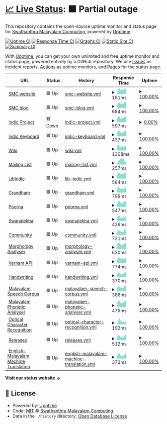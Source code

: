 # [📈 Live Status](https://smc.github.io/upt): <!--live status--> **🟧 Partial outage**

This repository contains the open-source uptime monitor and status page for [Swathanthra Malayalam Computing](http://smc.org.in), powered by [Upptime](https://github.com/upptime/upptime).

[![Uptime CI](https://github.com/smc/upt/workflows/Uptime%20CI/badge.svg)](https://github.com/smc/upt/actions?query=workflow%3A%22Uptime+CI%22)
[![Response Time CI](https://github.com/smc/upt/workflows/Response%20Time%20CI/badge.svg)](https://github.com/smc/upt/actions?query=workflow%3A%22Response+Time+CI%22)
[![Graphs CI](https://github.com/smc/upt/workflows/Graphs%20CI/badge.svg)](https://github.com/smc/upt/actions?query=workflow%3A%22Graphs+CI%22)
[![Static Site CI](https://github.com/smc/upt/workflows/Static%20Site%20CI/badge.svg)](https://github.com/smc/upt/actions?query=workflow%3A%22Static+Site+CI%22)
[![Summary CI](https://github.com/smc/upt/workflows/Summary%20CI/badge.svg)](https://github.com/smc/upt/actions?query=workflow%3A%22Summary+CI%22)

With [Upptime](https://upptime.js.org), you can get your own unlimited and free uptime monitor and status page, powered entirely by a GitHub repository. We use [Issues](https://github.com/smc/upt/issues) as incident reports, [Actions](https://github.com/smc/upt/actions) as uptime monitors, and [Pages](https://smc.github.io/upt) for the status page.

<!--start: status pages-->
<!-- This summary is generated by Upptime (https://github.com/upptime/upptime) -->
<!-- Do not edit this manually, your changes will be overwritten -->
<!-- prettier-ignore -->
| URL | Status | History | Response Time | Uptime |
| --- | ------ | ------- | ------------- | ------ |
| <img alt="" src="https://icons.duckduckgo.com/ip3/smc.org.in.ico" height="13"> [SMC website](https://smc.org.in) | 🟩 Up | [smc-website.yml](https://github.com/smc/upt/commits/HEAD/history/smc-website.yml) | <details><summary><img alt="Response time graph" src="./graphs/smc-website/response-time-week.png" height="20"> 181ms</summary><br><a href="https://up.smc.org.in/history/smc-website"><img alt="Response time 259" src="https://img.shields.io/endpoint?url=https%3A%2F%2Fraw.githubusercontent.com%2Fsmc%2Fupt%2FHEAD%2Fapi%2Fsmc-website%2Fresponse-time.json"></a><br><a href="https://up.smc.org.in/history/smc-website"><img alt="24-hour response time 135" src="https://img.shields.io/endpoint?url=https%3A%2F%2Fraw.githubusercontent.com%2Fsmc%2Fupt%2FHEAD%2Fapi%2Fsmc-website%2Fresponse-time-day.json"></a><br><a href="https://up.smc.org.in/history/smc-website"><img alt="7-day response time 181" src="https://img.shields.io/endpoint?url=https%3A%2F%2Fraw.githubusercontent.com%2Fsmc%2Fupt%2FHEAD%2Fapi%2Fsmc-website%2Fresponse-time-week.json"></a><br><a href="https://up.smc.org.in/history/smc-website"><img alt="30-day response time 183" src="https://img.shields.io/endpoint?url=https%3A%2F%2Fraw.githubusercontent.com%2Fsmc%2Fupt%2FHEAD%2Fapi%2Fsmc-website%2Fresponse-time-month.json"></a><br><a href="https://up.smc.org.in/history/smc-website"><img alt="1-year response time 220" src="https://img.shields.io/endpoint?url=https%3A%2F%2Fraw.githubusercontent.com%2Fsmc%2Fupt%2FHEAD%2Fapi%2Fsmc-website%2Fresponse-time-year.json"></a></details> | <details><summary><a href="https://up.smc.org.in/history/smc-website">100.00%</a></summary><a href="https://up.smc.org.in/history/smc-website"><img alt="All-time uptime 98.26%" src="https://img.shields.io/endpoint?url=https%3A%2F%2Fraw.githubusercontent.com%2Fsmc%2Fupt%2FHEAD%2Fapi%2Fsmc-website%2Fuptime.json"></a><br><a href="https://up.smc.org.in/history/smc-website"><img alt="24-hour uptime 100.00%" src="https://img.shields.io/endpoint?url=https%3A%2F%2Fraw.githubusercontent.com%2Fsmc%2Fupt%2FHEAD%2Fapi%2Fsmc-website%2Fuptime-day.json"></a><br><a href="https://up.smc.org.in/history/smc-website"><img alt="7-day uptime 100.00%" src="https://img.shields.io/endpoint?url=https%3A%2F%2Fraw.githubusercontent.com%2Fsmc%2Fupt%2FHEAD%2Fapi%2Fsmc-website%2Fuptime-week.json"></a><br><a href="https://up.smc.org.in/history/smc-website"><img alt="30-day uptime 100.00%" src="https://img.shields.io/endpoint?url=https%3A%2F%2Fraw.githubusercontent.com%2Fsmc%2Fupt%2FHEAD%2Fapi%2Fsmc-website%2Fuptime-month.json"></a><br><a href="https://up.smc.org.in/history/smc-website"><img alt="1-year uptime 97.63%" src="https://img.shields.io/endpoint?url=https%3A%2F%2Fraw.githubusercontent.com%2Fsmc%2Fupt%2FHEAD%2Fapi%2Fsmc-website%2Fuptime-year.json"></a></details>
| <img alt="" src="https://icons.duckduckgo.com/ip3/blog.smc.org.in.ico" height="13"> [SMC blog](https://blog.smc.org.in) | 🟩 Up | [smc-blog.yml](https://github.com/smc/upt/commits/HEAD/history/smc-blog.yml) | <details><summary><img alt="Response time graph" src="./graphs/smc-blog/response-time-week.png" height="20"> 684ms</summary><br><a href="https://up.smc.org.in/history/smc-blog"><img alt="Response time 679" src="https://img.shields.io/endpoint?url=https%3A%2F%2Fraw.githubusercontent.com%2Fsmc%2Fupt%2FHEAD%2Fapi%2Fsmc-blog%2Fresponse-time.json"></a><br><a href="https://up.smc.org.in/history/smc-blog"><img alt="24-hour response time 610" src="https://img.shields.io/endpoint?url=https%3A%2F%2Fraw.githubusercontent.com%2Fsmc%2Fupt%2FHEAD%2Fapi%2Fsmc-blog%2Fresponse-time-day.json"></a><br><a href="https://up.smc.org.in/history/smc-blog"><img alt="7-day response time 684" src="https://img.shields.io/endpoint?url=https%3A%2F%2Fraw.githubusercontent.com%2Fsmc%2Fupt%2FHEAD%2Fapi%2Fsmc-blog%2Fresponse-time-week.json"></a><br><a href="https://up.smc.org.in/history/smc-blog"><img alt="30-day response time 638" src="https://img.shields.io/endpoint?url=https%3A%2F%2Fraw.githubusercontent.com%2Fsmc%2Fupt%2FHEAD%2Fapi%2Fsmc-blog%2Fresponse-time-month.json"></a><br><a href="https://up.smc.org.in/history/smc-blog"><img alt="1-year response time 677" src="https://img.shields.io/endpoint?url=https%3A%2F%2Fraw.githubusercontent.com%2Fsmc%2Fupt%2FHEAD%2Fapi%2Fsmc-blog%2Fresponse-time-year.json"></a></details> | <details><summary><a href="https://up.smc.org.in/history/smc-blog">100.00%</a></summary><a href="https://up.smc.org.in/history/smc-blog"><img alt="All-time uptime 98.32%" src="https://img.shields.io/endpoint?url=https%3A%2F%2Fraw.githubusercontent.com%2Fsmc%2Fupt%2FHEAD%2Fapi%2Fsmc-blog%2Fuptime.json"></a><br><a href="https://up.smc.org.in/history/smc-blog"><img alt="24-hour uptime 100.00%" src="https://img.shields.io/endpoint?url=https%3A%2F%2Fraw.githubusercontent.com%2Fsmc%2Fupt%2FHEAD%2Fapi%2Fsmc-blog%2Fuptime-day.json"></a><br><a href="https://up.smc.org.in/history/smc-blog"><img alt="7-day uptime 100.00%" src="https://img.shields.io/endpoint?url=https%3A%2F%2Fraw.githubusercontent.com%2Fsmc%2Fupt%2FHEAD%2Fapi%2Fsmc-blog%2Fuptime-week.json"></a><br><a href="https://up.smc.org.in/history/smc-blog"><img alt="30-day uptime 100.00%" src="https://img.shields.io/endpoint?url=https%3A%2F%2Fraw.githubusercontent.com%2Fsmc%2Fupt%2FHEAD%2Fapi%2Fsmc-blog%2Fuptime-month.json"></a><br><a href="https://up.smc.org.in/history/smc-blog"><img alt="1-year uptime 97.72%" src="https://img.shields.io/endpoint?url=https%3A%2F%2Fraw.githubusercontent.com%2Fsmc%2Fupt%2FHEAD%2Fapi%2Fsmc-blog%2Fuptime-year.json"></a></details>
| <img alt="" src="https://icons.duckduckgo.com/ip3/indicproject.org.ico" height="13"> [Indic Project](https://indicproject.org) | 🟥 Down | [indic-project.yml](https://github.com/smc/upt/commits/HEAD/history/indic-project.yml) | <details><summary><img alt="Response time graph" src="./graphs/indic-project/response-time-week.png" height="20"> 597ms</summary><br><a href="https://up.smc.org.in/history/indic-project"><img alt="Response time 528" src="https://img.shields.io/endpoint?url=https%3A%2F%2Fraw.githubusercontent.com%2Fsmc%2Fupt%2FHEAD%2Fapi%2Findic-project%2Fresponse-time.json"></a><br><a href="https://up.smc.org.in/history/indic-project"><img alt="24-hour response time 523" src="https://img.shields.io/endpoint?url=https%3A%2F%2Fraw.githubusercontent.com%2Fsmc%2Fupt%2FHEAD%2Fapi%2Findic-project%2Fresponse-time-day.json"></a><br><a href="https://up.smc.org.in/history/indic-project"><img alt="7-day response time 597" src="https://img.shields.io/endpoint?url=https%3A%2F%2Fraw.githubusercontent.com%2Fsmc%2Fupt%2FHEAD%2Fapi%2Findic-project%2Fresponse-time-week.json"></a><br><a href="https://up.smc.org.in/history/indic-project"><img alt="30-day response time 572" src="https://img.shields.io/endpoint?url=https%3A%2F%2Fraw.githubusercontent.com%2Fsmc%2Fupt%2FHEAD%2Fapi%2Findic-project%2Fresponse-time-month.json"></a><br><a href="https://up.smc.org.in/history/indic-project"><img alt="1-year response time 540" src="https://img.shields.io/endpoint?url=https%3A%2F%2Fraw.githubusercontent.com%2Fsmc%2Fupt%2FHEAD%2Fapi%2Findic-project%2Fresponse-time-year.json"></a></details> | <details><summary><a href="https://up.smc.org.in/history/indic-project">0.00%</a></summary><a href="https://up.smc.org.in/history/indic-project"><img alt="All-time uptime 85.65%" src="https://img.shields.io/endpoint?url=https%3A%2F%2Fraw.githubusercontent.com%2Fsmc%2Fupt%2FHEAD%2Fapi%2Findic-project%2Fuptime.json"></a><br><a href="https://up.smc.org.in/history/indic-project"><img alt="24-hour uptime 0.00%" src="https://img.shields.io/endpoint?url=https%3A%2F%2Fraw.githubusercontent.com%2Fsmc%2Fupt%2FHEAD%2Fapi%2Findic-project%2Fuptime-day.json"></a><br><a href="https://up.smc.org.in/history/indic-project"><img alt="7-day uptime 0.00%" src="https://img.shields.io/endpoint?url=https%3A%2F%2Fraw.githubusercontent.com%2Fsmc%2Fupt%2FHEAD%2Fapi%2Findic-project%2Fuptime-week.json"></a><br><a href="https://up.smc.org.in/history/indic-project"><img alt="30-day uptime 1.38%" src="https://img.shields.io/endpoint?url=https%3A%2F%2Fraw.githubusercontent.com%2Fsmc%2Fupt%2FHEAD%2Fapi%2Findic-project%2Fuptime-month.json"></a><br><a href="https://up.smc.org.in/history/indic-project"><img alt="1-year uptime 80.52%" src="https://img.shields.io/endpoint?url=https%3A%2F%2Fraw.githubusercontent.com%2Fsmc%2Fupt%2FHEAD%2Fapi%2Findic-project%2Fuptime-year.json"></a></details>
| <img alt="" src="https://icons.duckduckgo.com/ip3/indic.app.ico" height="13"> [Indic Keyboard](https://indic.app) | 🟩 Up | [indic-keyboard.yml](https://github.com/smc/upt/commits/HEAD/history/indic-keyboard.yml) | <details><summary><img alt="Response time graph" src="./graphs/indic-keyboard/response-time-week.png" height="20"> 437ms</summary><br><a href="https://up.smc.org.in/history/indic-keyboard"><img alt="Response time 409" src="https://img.shields.io/endpoint?url=https%3A%2F%2Fraw.githubusercontent.com%2Fsmc%2Fupt%2FHEAD%2Fapi%2Findic-keyboard%2Fresponse-time.json"></a><br><a href="https://up.smc.org.in/history/indic-keyboard"><img alt="24-hour response time 497" src="https://img.shields.io/endpoint?url=https%3A%2F%2Fraw.githubusercontent.com%2Fsmc%2Fupt%2FHEAD%2Fapi%2Findic-keyboard%2Fresponse-time-day.json"></a><br><a href="https://up.smc.org.in/history/indic-keyboard"><img alt="7-day response time 437" src="https://img.shields.io/endpoint?url=https%3A%2F%2Fraw.githubusercontent.com%2Fsmc%2Fupt%2FHEAD%2Fapi%2Findic-keyboard%2Fresponse-time-week.json"></a><br><a href="https://up.smc.org.in/history/indic-keyboard"><img alt="30-day response time 531" src="https://img.shields.io/endpoint?url=https%3A%2F%2Fraw.githubusercontent.com%2Fsmc%2Fupt%2FHEAD%2Fapi%2Findic-keyboard%2Fresponse-time-month.json"></a><br><a href="https://up.smc.org.in/history/indic-keyboard"><img alt="1-year response time 409" src="https://img.shields.io/endpoint?url=https%3A%2F%2Fraw.githubusercontent.com%2Fsmc%2Fupt%2FHEAD%2Fapi%2Findic-keyboard%2Fresponse-time-year.json"></a></details> | <details><summary><a href="https://up.smc.org.in/history/indic-keyboard">100.00%</a></summary><a href="https://up.smc.org.in/history/indic-keyboard"><img alt="All-time uptime 99.99%" src="https://img.shields.io/endpoint?url=https%3A%2F%2Fraw.githubusercontent.com%2Fsmc%2Fupt%2FHEAD%2Fapi%2Findic-keyboard%2Fuptime.json"></a><br><a href="https://up.smc.org.in/history/indic-keyboard"><img alt="24-hour uptime 100.00%" src="https://img.shields.io/endpoint?url=https%3A%2F%2Fraw.githubusercontent.com%2Fsmc%2Fupt%2FHEAD%2Fapi%2Findic-keyboard%2Fuptime-day.json"></a><br><a href="https://up.smc.org.in/history/indic-keyboard"><img alt="7-day uptime 100.00%" src="https://img.shields.io/endpoint?url=https%3A%2F%2Fraw.githubusercontent.com%2Fsmc%2Fupt%2FHEAD%2Fapi%2Findic-keyboard%2Fuptime-week.json"></a><br><a href="https://up.smc.org.in/history/indic-keyboard"><img alt="30-day uptime 100.00%" src="https://img.shields.io/endpoint?url=https%3A%2F%2Fraw.githubusercontent.com%2Fsmc%2Fupt%2FHEAD%2Fapi%2Findic-keyboard%2Fuptime-month.json"></a><br><a href="https://up.smc.org.in/history/indic-keyboard"><img alt="1-year uptime 100.00%" src="https://img.shields.io/endpoint?url=https%3A%2F%2Fraw.githubusercontent.com%2Fsmc%2Fupt%2FHEAD%2Fapi%2Findic-keyboard%2Fuptime-year.json"></a></details>
| <img alt="" src="https://icons.duckduckgo.com/ip3/wiki.smc.org.in.ico" height="13"> [Wiki](https://wiki.smc.org.in) | 🟩 Up | [wiki.yml](https://github.com/smc/upt/commits/HEAD/history/wiki.yml) | <details><summary><img alt="Response time graph" src="./graphs/wiki/response-time-week.png" height="20"> 1308ms</summary><br><a href="https://up.smc.org.in/history/wiki"><img alt="Response time 1379" src="https://img.shields.io/endpoint?url=https%3A%2F%2Fraw.githubusercontent.com%2Fsmc%2Fupt%2FHEAD%2Fapi%2Fwiki%2Fresponse-time.json"></a><br><a href="https://up.smc.org.in/history/wiki"><img alt="24-hour response time 1328" src="https://img.shields.io/endpoint?url=https%3A%2F%2Fraw.githubusercontent.com%2Fsmc%2Fupt%2FHEAD%2Fapi%2Fwiki%2Fresponse-time-day.json"></a><br><a href="https://up.smc.org.in/history/wiki"><img alt="7-day response time 1308" src="https://img.shields.io/endpoint?url=https%3A%2F%2Fraw.githubusercontent.com%2Fsmc%2Fupt%2FHEAD%2Fapi%2Fwiki%2Fresponse-time-week.json"></a><br><a href="https://up.smc.org.in/history/wiki"><img alt="30-day response time 1263" src="https://img.shields.io/endpoint?url=https%3A%2F%2Fraw.githubusercontent.com%2Fsmc%2Fupt%2FHEAD%2Fapi%2Fwiki%2Fresponse-time-month.json"></a><br><a href="https://up.smc.org.in/history/wiki"><img alt="1-year response time 1414" src="https://img.shields.io/endpoint?url=https%3A%2F%2Fraw.githubusercontent.com%2Fsmc%2Fupt%2FHEAD%2Fapi%2Fwiki%2Fresponse-time-year.json"></a></details> | <details><summary><a href="https://up.smc.org.in/history/wiki">100.00%</a></summary><a href="https://up.smc.org.in/history/wiki"><img alt="All-time uptime 98.19%" src="https://img.shields.io/endpoint?url=https%3A%2F%2Fraw.githubusercontent.com%2Fsmc%2Fupt%2FHEAD%2Fapi%2Fwiki%2Fuptime.json"></a><br><a href="https://up.smc.org.in/history/wiki"><img alt="24-hour uptime 100.00%" src="https://img.shields.io/endpoint?url=https%3A%2F%2Fraw.githubusercontent.com%2Fsmc%2Fupt%2FHEAD%2Fapi%2Fwiki%2Fuptime-day.json"></a><br><a href="https://up.smc.org.in/history/wiki"><img alt="7-day uptime 100.00%" src="https://img.shields.io/endpoint?url=https%3A%2F%2Fraw.githubusercontent.com%2Fsmc%2Fupt%2FHEAD%2Fapi%2Fwiki%2Fuptime-week.json"></a><br><a href="https://up.smc.org.in/history/wiki"><img alt="30-day uptime 100.00%" src="https://img.shields.io/endpoint?url=https%3A%2F%2Fraw.githubusercontent.com%2Fsmc%2Fupt%2FHEAD%2Fapi%2Fwiki%2Fuptime-month.json"></a><br><a href="https://up.smc.org.in/history/wiki"><img alt="1-year uptime 97.67%" src="https://img.shields.io/endpoint?url=https%3A%2F%2Fraw.githubusercontent.com%2Fsmc%2Fupt%2FHEAD%2Fapi%2Fwiki%2Fuptime-year.json"></a></details>
| <img alt="" src="https://icons.duckduckgo.com/ip3/lists.smc.org.in.ico" height="13"> [Mailing List](http://lists.smc.org.in) | 🟩 Up | [mailing-list.yml](https://github.com/smc/upt/commits/HEAD/history/mailing-list.yml) | <details><summary><img alt="Response time graph" src="./graphs/mailing-list/response-time-week.png" height="20"> 257ms</summary><br><a href="https://up.smc.org.in/history/mailing-list"><img alt="Response time 270" src="https://img.shields.io/endpoint?url=https%3A%2F%2Fraw.githubusercontent.com%2Fsmc%2Fupt%2FHEAD%2Fapi%2Fmailing-list%2Fresponse-time.json"></a><br><a href="https://up.smc.org.in/history/mailing-list"><img alt="24-hour response time 265" src="https://img.shields.io/endpoint?url=https%3A%2F%2Fraw.githubusercontent.com%2Fsmc%2Fupt%2FHEAD%2Fapi%2Fmailing-list%2Fresponse-time-day.json"></a><br><a href="https://up.smc.org.in/history/mailing-list"><img alt="7-day response time 257" src="https://img.shields.io/endpoint?url=https%3A%2F%2Fraw.githubusercontent.com%2Fsmc%2Fupt%2FHEAD%2Fapi%2Fmailing-list%2Fresponse-time-week.json"></a><br><a href="https://up.smc.org.in/history/mailing-list"><img alt="30-day response time 271" src="https://img.shields.io/endpoint?url=https%3A%2F%2Fraw.githubusercontent.com%2Fsmc%2Fupt%2FHEAD%2Fapi%2Fmailing-list%2Fresponse-time-month.json"></a><br><a href="https://up.smc.org.in/history/mailing-list"><img alt="1-year response time 267" src="https://img.shields.io/endpoint?url=https%3A%2F%2Fraw.githubusercontent.com%2Fsmc%2Fupt%2FHEAD%2Fapi%2Fmailing-list%2Fresponse-time-year.json"></a></details> | <details><summary><a href="https://up.smc.org.in/history/mailing-list">100.00%</a></summary><a href="https://up.smc.org.in/history/mailing-list"><img alt="All-time uptime 98.51%" src="https://img.shields.io/endpoint?url=https%3A%2F%2Fraw.githubusercontent.com%2Fsmc%2Fupt%2FHEAD%2Fapi%2Fmailing-list%2Fuptime.json"></a><br><a href="https://up.smc.org.in/history/mailing-list"><img alt="24-hour uptime 100.00%" src="https://img.shields.io/endpoint?url=https%3A%2F%2Fraw.githubusercontent.com%2Fsmc%2Fupt%2FHEAD%2Fapi%2Fmailing-list%2Fuptime-day.json"></a><br><a href="https://up.smc.org.in/history/mailing-list"><img alt="7-day uptime 100.00%" src="https://img.shields.io/endpoint?url=https%3A%2F%2Fraw.githubusercontent.com%2Fsmc%2Fupt%2FHEAD%2Fapi%2Fmailing-list%2Fuptime-week.json"></a><br><a href="https://up.smc.org.in/history/mailing-list"><img alt="30-day uptime 100.00%" src="https://img.shields.io/endpoint?url=https%3A%2F%2Fraw.githubusercontent.com%2Fsmc%2Fupt%2FHEAD%2Fapi%2Fmailing-list%2Fuptime-month.json"></a><br><a href="https://up.smc.org.in/history/mailing-list"><img alt="1-year uptime 97.98%" src="https://img.shields.io/endpoint?url=https%3A%2F%2Fraw.githubusercontent.com%2Fsmc%2Fupt%2FHEAD%2Fapi%2Fmailing-list%2Fuptime-year.json"></a></details>
| <img alt="" src="https://icons.duckduckgo.com/ip3/libindic.org.ico" height="13"> [LibIndic](https://libindic.org) | 🟩 Up | [lib-indic.yml](https://github.com/smc/upt/commits/HEAD/history/lib-indic.yml) | <details><summary><img alt="Response time graph" src="./graphs/lib-indic/response-time-week.png" height="20"> 584ms</summary><br><a href="https://up.smc.org.in/history/lib-indic"><img alt="Response time 515" src="https://img.shields.io/endpoint?url=https%3A%2F%2Fraw.githubusercontent.com%2Fsmc%2Fupt%2FHEAD%2Fapi%2Flib-indic%2Fresponse-time.json"></a><br><a href="https://up.smc.org.in/history/lib-indic"><img alt="24-hour response time 641" src="https://img.shields.io/endpoint?url=https%3A%2F%2Fraw.githubusercontent.com%2Fsmc%2Fupt%2FHEAD%2Fapi%2Flib-indic%2Fresponse-time-day.json"></a><br><a href="https://up.smc.org.in/history/lib-indic"><img alt="7-day response time 584" src="https://img.shields.io/endpoint?url=https%3A%2F%2Fraw.githubusercontent.com%2Fsmc%2Fupt%2FHEAD%2Fapi%2Flib-indic%2Fresponse-time-week.json"></a><br><a href="https://up.smc.org.in/history/lib-indic"><img alt="30-day response time 540" src="https://img.shields.io/endpoint?url=https%3A%2F%2Fraw.githubusercontent.com%2Fsmc%2Fupt%2FHEAD%2Fapi%2Flib-indic%2Fresponse-time-month.json"></a><br><a href="https://up.smc.org.in/history/lib-indic"><img alt="1-year response time 520" src="https://img.shields.io/endpoint?url=https%3A%2F%2Fraw.githubusercontent.com%2Fsmc%2Fupt%2FHEAD%2Fapi%2Flib-indic%2Fresponse-time-year.json"></a></details> | <details><summary><a href="https://up.smc.org.in/history/lib-indic">100.00%</a></summary><a href="https://up.smc.org.in/history/lib-indic"><img alt="All-time uptime 98.02%" src="https://img.shields.io/endpoint?url=https%3A%2F%2Fraw.githubusercontent.com%2Fsmc%2Fupt%2FHEAD%2Fapi%2Flib-indic%2Fuptime.json"></a><br><a href="https://up.smc.org.in/history/lib-indic"><img alt="24-hour uptime 100.00%" src="https://img.shields.io/endpoint?url=https%3A%2F%2Fraw.githubusercontent.com%2Fsmc%2Fupt%2FHEAD%2Fapi%2Flib-indic%2Fuptime-day.json"></a><br><a href="https://up.smc.org.in/history/lib-indic"><img alt="7-day uptime 100.00%" src="https://img.shields.io/endpoint?url=https%3A%2F%2Fraw.githubusercontent.com%2Fsmc%2Fupt%2FHEAD%2Fapi%2Flib-indic%2Fuptime-week.json"></a><br><a href="https://up.smc.org.in/history/lib-indic"><img alt="30-day uptime 100.00%" src="https://img.shields.io/endpoint?url=https%3A%2F%2Fraw.githubusercontent.com%2Fsmc%2Fupt%2FHEAD%2Fapi%2Flib-indic%2Fuptime-month.json"></a><br><a href="https://up.smc.org.in/history/lib-indic"><img alt="1-year uptime 99.95%" src="https://img.shields.io/endpoint?url=https%3A%2F%2Fraw.githubusercontent.com%2Fsmc%2Fupt%2FHEAD%2Fapi%2Flib-indic%2Fuptime-year.json"></a></details>
| <img alt="" src="https://icons.duckduckgo.com/ip3/grandham.in.ico" height="13"> [Grandham](https://grandham.in) | 🟩 Up | [grandham.yml](https://github.com/smc/upt/commits/HEAD/history/grandham.yml) | <details><summary><img alt="Response time graph" src="./graphs/grandham/response-time-week.png" height="20"> 799ms</summary><br><a href="https://up.smc.org.in/history/grandham"><img alt="Response time 989" src="https://img.shields.io/endpoint?url=https%3A%2F%2Fraw.githubusercontent.com%2Fsmc%2Fupt%2FHEAD%2Fapi%2Fgrandham%2Fresponse-time.json"></a><br><a href="https://up.smc.org.in/history/grandham"><img alt="24-hour response time 716" src="https://img.shields.io/endpoint?url=https%3A%2F%2Fraw.githubusercontent.com%2Fsmc%2Fupt%2FHEAD%2Fapi%2Fgrandham%2Fresponse-time-day.json"></a><br><a href="https://up.smc.org.in/history/grandham"><img alt="7-day response time 799" src="https://img.shields.io/endpoint?url=https%3A%2F%2Fraw.githubusercontent.com%2Fsmc%2Fupt%2FHEAD%2Fapi%2Fgrandham%2Fresponse-time-week.json"></a><br><a href="https://up.smc.org.in/history/grandham"><img alt="30-day response time 779" src="https://img.shields.io/endpoint?url=https%3A%2F%2Fraw.githubusercontent.com%2Fsmc%2Fupt%2FHEAD%2Fapi%2Fgrandham%2Fresponse-time-month.json"></a><br><a href="https://up.smc.org.in/history/grandham"><img alt="1-year response time 962" src="https://img.shields.io/endpoint?url=https%3A%2F%2Fraw.githubusercontent.com%2Fsmc%2Fupt%2FHEAD%2Fapi%2Fgrandham%2Fresponse-time-year.json"></a></details> | <details><summary><a href="https://up.smc.org.in/history/grandham">100.00%</a></summary><a href="https://up.smc.org.in/history/grandham"><img alt="All-time uptime 88.35%" src="https://img.shields.io/endpoint?url=https%3A%2F%2Fraw.githubusercontent.com%2Fsmc%2Fupt%2FHEAD%2Fapi%2Fgrandham%2Fuptime.json"></a><br><a href="https://up.smc.org.in/history/grandham"><img alt="24-hour uptime 100.00%" src="https://img.shields.io/endpoint?url=https%3A%2F%2Fraw.githubusercontent.com%2Fsmc%2Fupt%2FHEAD%2Fapi%2Fgrandham%2Fuptime-day.json"></a><br><a href="https://up.smc.org.in/history/grandham"><img alt="7-day uptime 100.00%" src="https://img.shields.io/endpoint?url=https%3A%2F%2Fraw.githubusercontent.com%2Fsmc%2Fupt%2FHEAD%2Fapi%2Fgrandham%2Fuptime-week.json"></a><br><a href="https://up.smc.org.in/history/grandham"><img alt="30-day uptime 100.00%" src="https://img.shields.io/endpoint?url=https%3A%2F%2Fraw.githubusercontent.com%2Fsmc%2Fupt%2FHEAD%2Fapi%2Fgrandham%2Fuptime-month.json"></a><br><a href="https://up.smc.org.in/history/grandham"><img alt="1-year uptime 100.00%" src="https://img.shields.io/endpoint?url=https%3A%2F%2Fraw.githubusercontent.com%2Fsmc%2Fupt%2FHEAD%2Fapi%2Fgrandham%2Fuptime-year.json"></a></details>
| <img alt="" src="https://icons.duckduckgo.com/ip3/poorna.smc.org.in.ico" height="13"> [Poorna](https://poorna.smc.org.in) | 🟩 Up | [poorna.yml](https://github.com/smc/upt/commits/HEAD/history/poorna.yml) | <details><summary><img alt="Response time graph" src="./graphs/poorna/response-time-week.png" height="20"> 547ms</summary><br><a href="https://up.smc.org.in/history/poorna"><img alt="Response time 518" src="https://img.shields.io/endpoint?url=https%3A%2F%2Fraw.githubusercontent.com%2Fsmc%2Fupt%2FHEAD%2Fapi%2Fpoorna%2Fresponse-time.json"></a><br><a href="https://up.smc.org.in/history/poorna"><img alt="24-hour response time 682" src="https://img.shields.io/endpoint?url=https%3A%2F%2Fraw.githubusercontent.com%2Fsmc%2Fupt%2FHEAD%2Fapi%2Fpoorna%2Fresponse-time-day.json"></a><br><a href="https://up.smc.org.in/history/poorna"><img alt="7-day response time 547" src="https://img.shields.io/endpoint?url=https%3A%2F%2Fraw.githubusercontent.com%2Fsmc%2Fupt%2FHEAD%2Fapi%2Fpoorna%2Fresponse-time-week.json"></a><br><a href="https://up.smc.org.in/history/poorna"><img alt="30-day response time 496" src="https://img.shields.io/endpoint?url=https%3A%2F%2Fraw.githubusercontent.com%2Fsmc%2Fupt%2FHEAD%2Fapi%2Fpoorna%2Fresponse-time-month.json"></a><br><a href="https://up.smc.org.in/history/poorna"><img alt="1-year response time 509" src="https://img.shields.io/endpoint?url=https%3A%2F%2Fraw.githubusercontent.com%2Fsmc%2Fupt%2FHEAD%2Fapi%2Fpoorna%2Fresponse-time-year.json"></a></details> | <details><summary><a href="https://up.smc.org.in/history/poorna">100.00%</a></summary><a href="https://up.smc.org.in/history/poorna"><img alt="All-time uptime 99.01%" src="https://img.shields.io/endpoint?url=https%3A%2F%2Fraw.githubusercontent.com%2Fsmc%2Fupt%2FHEAD%2Fapi%2Fpoorna%2Fuptime.json"></a><br><a href="https://up.smc.org.in/history/poorna"><img alt="24-hour uptime 100.00%" src="https://img.shields.io/endpoint?url=https%3A%2F%2Fraw.githubusercontent.com%2Fsmc%2Fupt%2FHEAD%2Fapi%2Fpoorna%2Fuptime-day.json"></a><br><a href="https://up.smc.org.in/history/poorna"><img alt="7-day uptime 100.00%" src="https://img.shields.io/endpoint?url=https%3A%2F%2Fraw.githubusercontent.com%2Fsmc%2Fupt%2FHEAD%2Fapi%2Fpoorna%2Fuptime-week.json"></a><br><a href="https://up.smc.org.in/history/poorna"><img alt="30-day uptime 100.00%" src="https://img.shields.io/endpoint?url=https%3A%2F%2Fraw.githubusercontent.com%2Fsmc%2Fupt%2FHEAD%2Fapi%2Fpoorna%2Fuptime-month.json"></a><br><a href="https://up.smc.org.in/history/poorna"><img alt="1-year uptime 97.71%" src="https://img.shields.io/endpoint?url=https%3A%2F%2Fraw.githubusercontent.com%2Fsmc%2Fupt%2FHEAD%2Fapi%2Fpoorna%2Fuptime-year.json"></a></details>
| <img alt="" src="https://icons.duckduckgo.com/ip3/swanalekha.smc.org.in.ico" height="13"> [Swanalekha](https://swanalekha.smc.org.in) | 🟩 Up | [swanalekha.yml](https://github.com/smc/upt/commits/HEAD/history/swanalekha.yml) | <details><summary><img alt="Response time graph" src="./graphs/swanalekha/response-time-week.png" height="20"> 426ms</summary><br><a href="https://up.smc.org.in/history/swanalekha"><img alt="Response time 505" src="https://img.shields.io/endpoint?url=https%3A%2F%2Fraw.githubusercontent.com%2Fsmc%2Fupt%2FHEAD%2Fapi%2Fswanalekha%2Fresponse-time.json"></a><br><a href="https://up.smc.org.in/history/swanalekha"><img alt="24-hour response time 506" src="https://img.shields.io/endpoint?url=https%3A%2F%2Fraw.githubusercontent.com%2Fsmc%2Fupt%2FHEAD%2Fapi%2Fswanalekha%2Fresponse-time-day.json"></a><br><a href="https://up.smc.org.in/history/swanalekha"><img alt="7-day response time 426" src="https://img.shields.io/endpoint?url=https%3A%2F%2Fraw.githubusercontent.com%2Fsmc%2Fupt%2FHEAD%2Fapi%2Fswanalekha%2Fresponse-time-week.json"></a><br><a href="https://up.smc.org.in/history/swanalekha"><img alt="30-day response time 442" src="https://img.shields.io/endpoint?url=https%3A%2F%2Fraw.githubusercontent.com%2Fsmc%2Fupt%2FHEAD%2Fapi%2Fswanalekha%2Fresponse-time-month.json"></a><br><a href="https://up.smc.org.in/history/swanalekha"><img alt="1-year response time 498" src="https://img.shields.io/endpoint?url=https%3A%2F%2Fraw.githubusercontent.com%2Fsmc%2Fupt%2FHEAD%2Fapi%2Fswanalekha%2Fresponse-time-year.json"></a></details> | <details><summary><a href="https://up.smc.org.in/history/swanalekha">100.00%</a></summary><a href="https://up.smc.org.in/history/swanalekha"><img alt="All-time uptime 98.31%" src="https://img.shields.io/endpoint?url=https%3A%2F%2Fraw.githubusercontent.com%2Fsmc%2Fupt%2FHEAD%2Fapi%2Fswanalekha%2Fuptime.json"></a><br><a href="https://up.smc.org.in/history/swanalekha"><img alt="24-hour uptime 100.00%" src="https://img.shields.io/endpoint?url=https%3A%2F%2Fraw.githubusercontent.com%2Fsmc%2Fupt%2FHEAD%2Fapi%2Fswanalekha%2Fuptime-day.json"></a><br><a href="https://up.smc.org.in/history/swanalekha"><img alt="7-day uptime 100.00%" src="https://img.shields.io/endpoint?url=https%3A%2F%2Fraw.githubusercontent.com%2Fsmc%2Fupt%2FHEAD%2Fapi%2Fswanalekha%2Fuptime-week.json"></a><br><a href="https://up.smc.org.in/history/swanalekha"><img alt="30-day uptime 100.00%" src="https://img.shields.io/endpoint?url=https%3A%2F%2Fraw.githubusercontent.com%2Fsmc%2Fupt%2FHEAD%2Fapi%2Fswanalekha%2Fuptime-month.json"></a><br><a href="https://up.smc.org.in/history/swanalekha"><img alt="1-year uptime 97.71%" src="https://img.shields.io/endpoint?url=https%3A%2F%2Fraw.githubusercontent.com%2Fsmc%2Fupt%2FHEAD%2Fapi%2Fswanalekha%2Fuptime-year.json"></a></details>
| <img alt="" src="https://icons.duckduckgo.com/ip3/community.smc.org.in.ico" height="13"> [Community](https://community.smc.org.in) | 🟩 Up | [community.yml](https://github.com/smc/upt/commits/HEAD/history/community.yml) | <details><summary><img alt="Response time graph" src="./graphs/community/response-time-week.png" height="20"> 721ms</summary><br><a href="https://up.smc.org.in/history/community"><img alt="Response time 682" src="https://img.shields.io/endpoint?url=https%3A%2F%2Fraw.githubusercontent.com%2Fsmc%2Fupt%2FHEAD%2Fapi%2Fcommunity%2Fresponse-time.json"></a><br><a href="https://up.smc.org.in/history/community"><img alt="24-hour response time 692" src="https://img.shields.io/endpoint?url=https%3A%2F%2Fraw.githubusercontent.com%2Fsmc%2Fupt%2FHEAD%2Fapi%2Fcommunity%2Fresponse-time-day.json"></a><br><a href="https://up.smc.org.in/history/community"><img alt="7-day response time 721" src="https://img.shields.io/endpoint?url=https%3A%2F%2Fraw.githubusercontent.com%2Fsmc%2Fupt%2FHEAD%2Fapi%2Fcommunity%2Fresponse-time-week.json"></a><br><a href="https://up.smc.org.in/history/community"><img alt="30-day response time 738" src="https://img.shields.io/endpoint?url=https%3A%2F%2Fraw.githubusercontent.com%2Fsmc%2Fupt%2FHEAD%2Fapi%2Fcommunity%2Fresponse-time-month.json"></a><br><a href="https://up.smc.org.in/history/community"><img alt="1-year response time 694" src="https://img.shields.io/endpoint?url=https%3A%2F%2Fraw.githubusercontent.com%2Fsmc%2Fupt%2FHEAD%2Fapi%2Fcommunity%2Fresponse-time-year.json"></a></details> | <details><summary><a href="https://up.smc.org.in/history/community">100.00%</a></summary><a href="https://up.smc.org.in/history/community"><img alt="All-time uptime 98.99%" src="https://img.shields.io/endpoint?url=https%3A%2F%2Fraw.githubusercontent.com%2Fsmc%2Fupt%2FHEAD%2Fapi%2Fcommunity%2Fuptime.json"></a><br><a href="https://up.smc.org.in/history/community"><img alt="24-hour uptime 100.00%" src="https://img.shields.io/endpoint?url=https%3A%2F%2Fraw.githubusercontent.com%2Fsmc%2Fupt%2FHEAD%2Fapi%2Fcommunity%2Fuptime-day.json"></a><br><a href="https://up.smc.org.in/history/community"><img alt="7-day uptime 100.00%" src="https://img.shields.io/endpoint?url=https%3A%2F%2Fraw.githubusercontent.com%2Fsmc%2Fupt%2FHEAD%2Fapi%2Fcommunity%2Fuptime-week.json"></a><br><a href="https://up.smc.org.in/history/community"><img alt="30-day uptime 100.00%" src="https://img.shields.io/endpoint?url=https%3A%2F%2Fraw.githubusercontent.com%2Fsmc%2Fupt%2FHEAD%2Fapi%2Fcommunity%2Fuptime-month.json"></a><br><a href="https://up.smc.org.in/history/community"><img alt="1-year uptime 97.69%" src="https://img.shields.io/endpoint?url=https%3A%2F%2Fraw.githubusercontent.com%2Fsmc%2Fupt%2FHEAD%2Fapi%2Fcommunity%2Fuptime-year.json"></a></details>
| <img alt="" src="https://icons.duckduckgo.com/ip3/morph.smc.org.in.ico" height="13"> [Morphology Analyser](https://morph.smc.org.in) | 🟩 Up | [morphology-analyser.yml](https://github.com/smc/upt/commits/HEAD/history/morphology-analyser.yml) | <details><summary><img alt="Response time graph" src="./graphs/morphology-analyser/response-time-week.png" height="20"> 620ms</summary><br><a href="https://up.smc.org.in/history/morphology-analyser"><img alt="Response time 630" src="https://img.shields.io/endpoint?url=https%3A%2F%2Fraw.githubusercontent.com%2Fsmc%2Fupt%2FHEAD%2Fapi%2Fmorphology-analyser%2Fresponse-time.json"></a><br><a href="https://up.smc.org.in/history/morphology-analyser"><img alt="24-hour response time 565" src="https://img.shields.io/endpoint?url=https%3A%2F%2Fraw.githubusercontent.com%2Fsmc%2Fupt%2FHEAD%2Fapi%2Fmorphology-analyser%2Fresponse-time-day.json"></a><br><a href="https://up.smc.org.in/history/morphology-analyser"><img alt="7-day response time 620" src="https://img.shields.io/endpoint?url=https%3A%2F%2Fraw.githubusercontent.com%2Fsmc%2Fupt%2FHEAD%2Fapi%2Fmorphology-analyser%2Fresponse-time-week.json"></a><br><a href="https://up.smc.org.in/history/morphology-analyser"><img alt="30-day response time 582" src="https://img.shields.io/endpoint?url=https%3A%2F%2Fraw.githubusercontent.com%2Fsmc%2Fupt%2FHEAD%2Fapi%2Fmorphology-analyser%2Fresponse-time-month.json"></a><br><a href="https://up.smc.org.in/history/morphology-analyser"><img alt="1-year response time 630" src="https://img.shields.io/endpoint?url=https%3A%2F%2Fraw.githubusercontent.com%2Fsmc%2Fupt%2FHEAD%2Fapi%2Fmorphology-analyser%2Fresponse-time-year.json"></a></details> | <details><summary><a href="https://up.smc.org.in/history/morphology-analyser">100.00%</a></summary><a href="https://up.smc.org.in/history/morphology-analyser"><img alt="All-time uptime 98.56%" src="https://img.shields.io/endpoint?url=https%3A%2F%2Fraw.githubusercontent.com%2Fsmc%2Fupt%2FHEAD%2Fapi%2Fmorphology-analyser%2Fuptime.json"></a><br><a href="https://up.smc.org.in/history/morphology-analyser"><img alt="24-hour uptime 100.00%" src="https://img.shields.io/endpoint?url=https%3A%2F%2Fraw.githubusercontent.com%2Fsmc%2Fupt%2FHEAD%2Fapi%2Fmorphology-analyser%2Fuptime-day.json"></a><br><a href="https://up.smc.org.in/history/morphology-analyser"><img alt="7-day uptime 100.00%" src="https://img.shields.io/endpoint?url=https%3A%2F%2Fraw.githubusercontent.com%2Fsmc%2Fupt%2FHEAD%2Fapi%2Fmorphology-analyser%2Fuptime-week.json"></a><br><a href="https://up.smc.org.in/history/morphology-analyser"><img alt="30-day uptime 99.81%" src="https://img.shields.io/endpoint?url=https%3A%2F%2Fraw.githubusercontent.com%2Fsmc%2Fupt%2FHEAD%2Fapi%2Fmorphology-analyser%2Fuptime-month.json"></a><br><a href="https://up.smc.org.in/history/morphology-analyser"><img alt="1-year uptime 97.68%" src="https://img.shields.io/endpoint?url=https%3A%2F%2Fraw.githubusercontent.com%2Fsmc%2Fupt%2FHEAD%2Fapi%2Fmorphology-analyser%2Fuptime-year.json"></a></details>
| <img alt="" src="https://icons.duckduckgo.com/ip3/varnam-status.smc.org.in.ico" height="13"> [Varnam API](https://varnam-status.smc.org.in/status) | 🟩 Up | [varnam-api.yml](https://github.com/smc/upt/commits/HEAD/history/varnam-api.yml) | <details><summary><img alt="Response time graph" src="./graphs/varnam-api/response-time-week.png" height="20"> 774ms</summary><br><a href="https://up.smc.org.in/history/varnam-api"><img alt="Response time 899" src="https://img.shields.io/endpoint?url=https%3A%2F%2Fraw.githubusercontent.com%2Fsmc%2Fupt%2FHEAD%2Fapi%2Fvarnam-api%2Fresponse-time.json"></a><br><a href="https://up.smc.org.in/history/varnam-api"><img alt="24-hour response time 785" src="https://img.shields.io/endpoint?url=https%3A%2F%2Fraw.githubusercontent.com%2Fsmc%2Fupt%2FHEAD%2Fapi%2Fvarnam-api%2Fresponse-time-day.json"></a><br><a href="https://up.smc.org.in/history/varnam-api"><img alt="7-day response time 774" src="https://img.shields.io/endpoint?url=https%3A%2F%2Fraw.githubusercontent.com%2Fsmc%2Fupt%2FHEAD%2Fapi%2Fvarnam-api%2Fresponse-time-week.json"></a><br><a href="https://up.smc.org.in/history/varnam-api"><img alt="30-day response time 761" src="https://img.shields.io/endpoint?url=https%3A%2F%2Fraw.githubusercontent.com%2Fsmc%2Fupt%2FHEAD%2Fapi%2Fvarnam-api%2Fresponse-time-month.json"></a><br><a href="https://up.smc.org.in/history/varnam-api"><img alt="1-year response time 860" src="https://img.shields.io/endpoint?url=https%3A%2F%2Fraw.githubusercontent.com%2Fsmc%2Fupt%2FHEAD%2Fapi%2Fvarnam-api%2Fresponse-time-year.json"></a></details> | <details><summary><a href="https://up.smc.org.in/history/varnam-api">100.00%</a></summary><a href="https://up.smc.org.in/history/varnam-api"><img alt="All-time uptime 98.94%" src="https://img.shields.io/endpoint?url=https%3A%2F%2Fraw.githubusercontent.com%2Fsmc%2Fupt%2FHEAD%2Fapi%2Fvarnam-api%2Fuptime.json"></a><br><a href="https://up.smc.org.in/history/varnam-api"><img alt="24-hour uptime 100.00%" src="https://img.shields.io/endpoint?url=https%3A%2F%2Fraw.githubusercontent.com%2Fsmc%2Fupt%2FHEAD%2Fapi%2Fvarnam-api%2Fuptime-day.json"></a><br><a href="https://up.smc.org.in/history/varnam-api"><img alt="7-day uptime 100.00%" src="https://img.shields.io/endpoint?url=https%3A%2F%2Fraw.githubusercontent.com%2Fsmc%2Fupt%2FHEAD%2Fapi%2Fvarnam-api%2Fuptime-week.json"></a><br><a href="https://up.smc.org.in/history/varnam-api"><img alt="30-day uptime 100.00%" src="https://img.shields.io/endpoint?url=https%3A%2F%2Fraw.githubusercontent.com%2Fsmc%2Fupt%2FHEAD%2Fapi%2Fvarnam-api%2Fuptime-month.json"></a><br><a href="https://up.smc.org.in/history/varnam-api"><img alt="1-year uptime 97.58%" src="https://img.shields.io/endpoint?url=https%3A%2F%2Fraw.githubusercontent.com%2Fsmc%2Fupt%2FHEAD%2Fapi%2Fvarnam-api%2Fuptime-year.json"></a></details>
| <img alt="" src="https://icons.duckduckgo.com/ip3/handwriting.smc.org.in.ico" height="13"> [Handwriting](https://handwriting.smc.org.in) | 🟩 Up | [handwriting.yml](https://github.com/smc/upt/commits/HEAD/history/handwriting.yml) | <details><summary><img alt="Response time graph" src="./graphs/handwriting/response-time-week.png" height="20"> 370ms</summary><br><a href="https://up.smc.org.in/history/handwriting"><img alt="Response time 409" src="https://img.shields.io/endpoint?url=https%3A%2F%2Fraw.githubusercontent.com%2Fsmc%2Fupt%2FHEAD%2Fapi%2Fhandwriting%2Fresponse-time.json"></a><br><a href="https://up.smc.org.in/history/handwriting"><img alt="24-hour response time 362" src="https://img.shields.io/endpoint?url=https%3A%2F%2Fraw.githubusercontent.com%2Fsmc%2Fupt%2FHEAD%2Fapi%2Fhandwriting%2Fresponse-time-day.json"></a><br><a href="https://up.smc.org.in/history/handwriting"><img alt="7-day response time 370" src="https://img.shields.io/endpoint?url=https%3A%2F%2Fraw.githubusercontent.com%2Fsmc%2Fupt%2FHEAD%2Fapi%2Fhandwriting%2Fresponse-time-week.json"></a><br><a href="https://up.smc.org.in/history/handwriting"><img alt="30-day response time 348" src="https://img.shields.io/endpoint?url=https%3A%2F%2Fraw.githubusercontent.com%2Fsmc%2Fupt%2FHEAD%2Fapi%2Fhandwriting%2Fresponse-time-month.json"></a><br><a href="https://up.smc.org.in/history/handwriting"><img alt="1-year response time 387" src="https://img.shields.io/endpoint?url=https%3A%2F%2Fraw.githubusercontent.com%2Fsmc%2Fupt%2FHEAD%2Fapi%2Fhandwriting%2Fresponse-time-year.json"></a></details> | <details><summary><a href="https://up.smc.org.in/history/handwriting">100.00%</a></summary><a href="https://up.smc.org.in/history/handwriting"><img alt="All-time uptime 98.31%" src="https://img.shields.io/endpoint?url=https%3A%2F%2Fraw.githubusercontent.com%2Fsmc%2Fupt%2FHEAD%2Fapi%2Fhandwriting%2Fuptime.json"></a><br><a href="https://up.smc.org.in/history/handwriting"><img alt="24-hour uptime 100.00%" src="https://img.shields.io/endpoint?url=https%3A%2F%2Fraw.githubusercontent.com%2Fsmc%2Fupt%2FHEAD%2Fapi%2Fhandwriting%2Fuptime-day.json"></a><br><a href="https://up.smc.org.in/history/handwriting"><img alt="7-day uptime 100.00%" src="https://img.shields.io/endpoint?url=https%3A%2F%2Fraw.githubusercontent.com%2Fsmc%2Fupt%2FHEAD%2Fapi%2Fhandwriting%2Fuptime-week.json"></a><br><a href="https://up.smc.org.in/history/handwriting"><img alt="30-day uptime 99.93%" src="https://img.shields.io/endpoint?url=https%3A%2F%2Fraw.githubusercontent.com%2Fsmc%2Fupt%2FHEAD%2Fapi%2Fhandwriting%2Fuptime-month.json"></a><br><a href="https://up.smc.org.in/history/handwriting"><img alt="1-year uptime 97.71%" src="https://img.shields.io/endpoint?url=https%3A%2F%2Fraw.githubusercontent.com%2Fsmc%2Fupt%2FHEAD%2Fapi%2Fhandwriting%2Fuptime-year.json"></a></details>
| <img alt="" src="https://icons.duckduckgo.com/ip3/msc.smc.org.in.ico" height="13"> [Malayalam Speech Corpus](https://msc.smc.org.in) | 🟩 Up | [malayalam-speech-corpus.yml](https://github.com/smc/upt/commits/HEAD/history/malayalam-speech-corpus.yml) | <details><summary><img alt="Response time graph" src="./graphs/malayalam-speech-corpus/response-time-week.png" height="20"> 386ms</summary><br><a href="https://up.smc.org.in/history/malayalam-speech-corpus"><img alt="Response time 424" src="https://img.shields.io/endpoint?url=https%3A%2F%2Fraw.githubusercontent.com%2Fsmc%2Fupt%2FHEAD%2Fapi%2Fmalayalam-speech-corpus%2Fresponse-time.json"></a><br><a href="https://up.smc.org.in/history/malayalam-speech-corpus"><img alt="24-hour response time 349" src="https://img.shields.io/endpoint?url=https%3A%2F%2Fraw.githubusercontent.com%2Fsmc%2Fupt%2FHEAD%2Fapi%2Fmalayalam-speech-corpus%2Fresponse-time-day.json"></a><br><a href="https://up.smc.org.in/history/malayalam-speech-corpus"><img alt="7-day response time 386" src="https://img.shields.io/endpoint?url=https%3A%2F%2Fraw.githubusercontent.com%2Fsmc%2Fupt%2FHEAD%2Fapi%2Fmalayalam-speech-corpus%2Fresponse-time-week.json"></a><br><a href="https://up.smc.org.in/history/malayalam-speech-corpus"><img alt="30-day response time 370" src="https://img.shields.io/endpoint?url=https%3A%2F%2Fraw.githubusercontent.com%2Fsmc%2Fupt%2FHEAD%2Fapi%2Fmalayalam-speech-corpus%2Fresponse-time-month.json"></a><br><a href="https://up.smc.org.in/history/malayalam-speech-corpus"><img alt="1-year response time 417" src="https://img.shields.io/endpoint?url=https%3A%2F%2Fraw.githubusercontent.com%2Fsmc%2Fupt%2FHEAD%2Fapi%2Fmalayalam-speech-corpus%2Fresponse-time-year.json"></a></details> | <details><summary><a href="https://up.smc.org.in/history/malayalam-speech-corpus">100.00%</a></summary><a href="https://up.smc.org.in/history/malayalam-speech-corpus"><img alt="All-time uptime 98.30%" src="https://img.shields.io/endpoint?url=https%3A%2F%2Fraw.githubusercontent.com%2Fsmc%2Fupt%2FHEAD%2Fapi%2Fmalayalam-speech-corpus%2Fuptime.json"></a><br><a href="https://up.smc.org.in/history/malayalam-speech-corpus"><img alt="24-hour uptime 100.00%" src="https://img.shields.io/endpoint?url=https%3A%2F%2Fraw.githubusercontent.com%2Fsmc%2Fupt%2FHEAD%2Fapi%2Fmalayalam-speech-corpus%2Fuptime-day.json"></a><br><a href="https://up.smc.org.in/history/malayalam-speech-corpus"><img alt="7-day uptime 100.00%" src="https://img.shields.io/endpoint?url=https%3A%2F%2Fraw.githubusercontent.com%2Fsmc%2Fupt%2FHEAD%2Fapi%2Fmalayalam-speech-corpus%2Fuptime-week.json"></a><br><a href="https://up.smc.org.in/history/malayalam-speech-corpus"><img alt="30-day uptime 100.00%" src="https://img.shields.io/endpoint?url=https%3A%2F%2Fraw.githubusercontent.com%2Fsmc%2Fupt%2FHEAD%2Fapi%2Fmalayalam-speech-corpus%2Fuptime-month.json"></a><br><a href="https://up.smc.org.in/history/malayalam-speech-corpus"><img alt="1-year uptime 97.70%" src="https://img.shields.io/endpoint?url=https%3A%2F%2Fraw.githubusercontent.com%2Fsmc%2Fupt%2FHEAD%2Fapi%2Fmalayalam-speech-corpus%2Fuptime-year.json"></a></details>
| <img alt="" src="https://icons.duckduckgo.com/ip3/phon.smc.org.in.ico" height="13"> [Malayalam Phonetic Analyser](https://phon.smc.org.in) | 🟩 Up | [malayalam-phonetic-analyser.yml](https://github.com/smc/upt/commits/HEAD/history/malayalam-phonetic-analyser.yml) | <details><summary><img alt="Response time graph" src="./graphs/malayalam-phonetic-analyser/response-time-week.png" height="20"> 475ms</summary><br><a href="https://up.smc.org.in/history/malayalam-phonetic-analyser"><img alt="Response time 470" src="https://img.shields.io/endpoint?url=https%3A%2F%2Fraw.githubusercontent.com%2Fsmc%2Fupt%2FHEAD%2Fapi%2Fmalayalam-phonetic-analyser%2Fresponse-time.json"></a><br><a href="https://up.smc.org.in/history/malayalam-phonetic-analyser"><img alt="24-hour response time 451" src="https://img.shields.io/endpoint?url=https%3A%2F%2Fraw.githubusercontent.com%2Fsmc%2Fupt%2FHEAD%2Fapi%2Fmalayalam-phonetic-analyser%2Fresponse-time-day.json"></a><br><a href="https://up.smc.org.in/history/malayalam-phonetic-analyser"><img alt="7-day response time 475" src="https://img.shields.io/endpoint?url=https%3A%2F%2Fraw.githubusercontent.com%2Fsmc%2Fupt%2FHEAD%2Fapi%2Fmalayalam-phonetic-analyser%2Fresponse-time-week.json"></a><br><a href="https://up.smc.org.in/history/malayalam-phonetic-analyser"><img alt="30-day response time 442" src="https://img.shields.io/endpoint?url=https%3A%2F%2Fraw.githubusercontent.com%2Fsmc%2Fupt%2FHEAD%2Fapi%2Fmalayalam-phonetic-analyser%2Fresponse-time-month.json"></a><br><a href="https://up.smc.org.in/history/malayalam-phonetic-analyser"><img alt="1-year response time 464" src="https://img.shields.io/endpoint?url=https%3A%2F%2Fraw.githubusercontent.com%2Fsmc%2Fupt%2FHEAD%2Fapi%2Fmalayalam-phonetic-analyser%2Fresponse-time-year.json"></a></details> | <details><summary><a href="https://up.smc.org.in/history/malayalam-phonetic-analyser">100.00%</a></summary><a href="https://up.smc.org.in/history/malayalam-phonetic-analyser"><img alt="All-time uptime 98.05%" src="https://img.shields.io/endpoint?url=https%3A%2F%2Fraw.githubusercontent.com%2Fsmc%2Fupt%2FHEAD%2Fapi%2Fmalayalam-phonetic-analyser%2Fuptime.json"></a><br><a href="https://up.smc.org.in/history/malayalam-phonetic-analyser"><img alt="24-hour uptime 100.00%" src="https://img.shields.io/endpoint?url=https%3A%2F%2Fraw.githubusercontent.com%2Fsmc%2Fupt%2FHEAD%2Fapi%2Fmalayalam-phonetic-analyser%2Fuptime-day.json"></a><br><a href="https://up.smc.org.in/history/malayalam-phonetic-analyser"><img alt="7-day uptime 100.00%" src="https://img.shields.io/endpoint?url=https%3A%2F%2Fraw.githubusercontent.com%2Fsmc%2Fupt%2FHEAD%2Fapi%2Fmalayalam-phonetic-analyser%2Fuptime-week.json"></a><br><a href="https://up.smc.org.in/history/malayalam-phonetic-analyser"><img alt="30-day uptime 100.00%" src="https://img.shields.io/endpoint?url=https%3A%2F%2Fraw.githubusercontent.com%2Fsmc%2Fupt%2FHEAD%2Fapi%2Fmalayalam-phonetic-analyser%2Fuptime-month.json"></a><br><a href="https://up.smc.org.in/history/malayalam-phonetic-analyser"><img alt="1-year uptime 97.35%" src="https://img.shields.io/endpoint?url=https%3A%2F%2Fraw.githubusercontent.com%2Fsmc%2Fupt%2FHEAD%2Fapi%2Fmalayalam-phonetic-analyser%2Fuptime-year.json"></a></details>
| <img alt="" src="https://icons.duckduckgo.com/ip3/ocr.smc.org.in.ico" height="13"> [Optical Character Recognition](https://ocr.smc.org.in) | 🟩 Up | [optical-character-recognition.yml](https://github.com/smc/upt/commits/HEAD/history/optical-character-recognition.yml) | <details><summary><img alt="Response time graph" src="./graphs/optical-character-recognition/response-time-week.png" height="20"> 192ms</summary><br><a href="https://up.smc.org.in/history/optical-character-recognition"><img alt="Response time 162" src="https://img.shields.io/endpoint?url=https%3A%2F%2Fraw.githubusercontent.com%2Fsmc%2Fupt%2FHEAD%2Fapi%2Foptical-character-recognition%2Fresponse-time.json"></a><br><a href="https://up.smc.org.in/history/optical-character-recognition"><img alt="24-hour response time 204" src="https://img.shields.io/endpoint?url=https%3A%2F%2Fraw.githubusercontent.com%2Fsmc%2Fupt%2FHEAD%2Fapi%2Foptical-character-recognition%2Fresponse-time-day.json"></a><br><a href="https://up.smc.org.in/history/optical-character-recognition"><img alt="7-day response time 192" src="https://img.shields.io/endpoint?url=https%3A%2F%2Fraw.githubusercontent.com%2Fsmc%2Fupt%2FHEAD%2Fapi%2Foptical-character-recognition%2Fresponse-time-week.json"></a><br><a href="https://up.smc.org.in/history/optical-character-recognition"><img alt="30-day response time 171" src="https://img.shields.io/endpoint?url=https%3A%2F%2Fraw.githubusercontent.com%2Fsmc%2Fupt%2FHEAD%2Fapi%2Foptical-character-recognition%2Fresponse-time-month.json"></a><br><a href="https://up.smc.org.in/history/optical-character-recognition"><img alt="1-year response time 160" src="https://img.shields.io/endpoint?url=https%3A%2F%2Fraw.githubusercontent.com%2Fsmc%2Fupt%2FHEAD%2Fapi%2Foptical-character-recognition%2Fresponse-time-year.json"></a></details> | <details><summary><a href="https://up.smc.org.in/history/optical-character-recognition">100.00%</a></summary><a href="https://up.smc.org.in/history/optical-character-recognition"><img alt="All-time uptime 98.32%" src="https://img.shields.io/endpoint?url=https%3A%2F%2Fraw.githubusercontent.com%2Fsmc%2Fupt%2FHEAD%2Fapi%2Foptical-character-recognition%2Fuptime.json"></a><br><a href="https://up.smc.org.in/history/optical-character-recognition"><img alt="24-hour uptime 100.00%" src="https://img.shields.io/endpoint?url=https%3A%2F%2Fraw.githubusercontent.com%2Fsmc%2Fupt%2FHEAD%2Fapi%2Foptical-character-recognition%2Fuptime-day.json"></a><br><a href="https://up.smc.org.in/history/optical-character-recognition"><img alt="7-day uptime 100.00%" src="https://img.shields.io/endpoint?url=https%3A%2F%2Fraw.githubusercontent.com%2Fsmc%2Fupt%2FHEAD%2Fapi%2Foptical-character-recognition%2Fuptime-week.json"></a><br><a href="https://up.smc.org.in/history/optical-character-recognition"><img alt="30-day uptime 100.00%" src="https://img.shields.io/endpoint?url=https%3A%2F%2Fraw.githubusercontent.com%2Fsmc%2Fupt%2FHEAD%2Fapi%2Foptical-character-recognition%2Fuptime-month.json"></a><br><a href="https://up.smc.org.in/history/optical-character-recognition"><img alt="1-year uptime 97.72%" src="https://img.shields.io/endpoint?url=https%3A%2F%2Fraw.githubusercontent.com%2Fsmc%2Fupt%2FHEAD%2Fapi%2Foptical-character-recognition%2Fuptime-year.json"></a></details>
| <img alt="" src="https://icons.duckduckgo.com/ip3/releases.smc.org.in.ico" height="13"> [Releases](https://releases.smc.org.in) | 🟩 Up | [releases.yml](https://github.com/smc/upt/commits/HEAD/history/releases.yml) | <details><summary><img alt="Response time graph" src="./graphs/releases/response-time-week.png" height="20"> 512ms</summary><br><a href="https://up.smc.org.in/history/releases"><img alt="Response time 487" src="https://img.shields.io/endpoint?url=https%3A%2F%2Fraw.githubusercontent.com%2Fsmc%2Fupt%2FHEAD%2Fapi%2Freleases%2Fresponse-time.json"></a><br><a href="https://up.smc.org.in/history/releases"><img alt="24-hour response time 514" src="https://img.shields.io/endpoint?url=https%3A%2F%2Fraw.githubusercontent.com%2Fsmc%2Fupt%2FHEAD%2Fapi%2Freleases%2Fresponse-time-day.json"></a><br><a href="https://up.smc.org.in/history/releases"><img alt="7-day response time 512" src="https://img.shields.io/endpoint?url=https%3A%2F%2Fraw.githubusercontent.com%2Fsmc%2Fupt%2FHEAD%2Fapi%2Freleases%2Fresponse-time-week.json"></a><br><a href="https://up.smc.org.in/history/releases"><img alt="30-day response time 457" src="https://img.shields.io/endpoint?url=https%3A%2F%2Fraw.githubusercontent.com%2Fsmc%2Fupt%2FHEAD%2Fapi%2Freleases%2Fresponse-time-month.json"></a><br><a href="https://up.smc.org.in/history/releases"><img alt="1-year response time 477" src="https://img.shields.io/endpoint?url=https%3A%2F%2Fraw.githubusercontent.com%2Fsmc%2Fupt%2FHEAD%2Fapi%2Freleases%2Fresponse-time-year.json"></a></details> | <details><summary><a href="https://up.smc.org.in/history/releases">100.00%</a></summary><a href="https://up.smc.org.in/history/releases"><img alt="All-time uptime 98.32%" src="https://img.shields.io/endpoint?url=https%3A%2F%2Fraw.githubusercontent.com%2Fsmc%2Fupt%2FHEAD%2Fapi%2Freleases%2Fuptime.json"></a><br><a href="https://up.smc.org.in/history/releases"><img alt="24-hour uptime 100.00%" src="https://img.shields.io/endpoint?url=https%3A%2F%2Fraw.githubusercontent.com%2Fsmc%2Fupt%2FHEAD%2Fapi%2Freleases%2Fuptime-day.json"></a><br><a href="https://up.smc.org.in/history/releases"><img alt="7-day uptime 100.00%" src="https://img.shields.io/endpoint?url=https%3A%2F%2Fraw.githubusercontent.com%2Fsmc%2Fupt%2FHEAD%2Fapi%2Freleases%2Fuptime-week.json"></a><br><a href="https://up.smc.org.in/history/releases"><img alt="30-day uptime 100.00%" src="https://img.shields.io/endpoint?url=https%3A%2F%2Fraw.githubusercontent.com%2Fsmc%2Fupt%2FHEAD%2Fapi%2Freleases%2Fuptime-month.json"></a><br><a href="https://up.smc.org.in/history/releases"><img alt="1-year uptime 97.72%" src="https://img.shields.io/endpoint?url=https%3A%2F%2Fraw.githubusercontent.com%2Fsmc%2Fupt%2FHEAD%2Fapi%2Freleases%2Fuptime-year.json"></a></details>
| <img alt="" src="https://icons.duckduckgo.com/ip3/translate.smc.org.in.ico" height="13"> [English-Malayalam Machine Translation](https://translate.smc.org.in) | 🟩 Up | [english-malayalam-machine-translation.yml](https://github.com/smc/upt/commits/HEAD/history/english-malayalam-machine-translation.yml) | <details><summary><img alt="Response time graph" src="./graphs/english-malayalam-machine-translation/response-time-week.png" height="20"> 373ms</summary><br><a href="https://up.smc.org.in/history/english-malayalam-machine-translation"><img alt="Response time 360" src="https://img.shields.io/endpoint?url=https%3A%2F%2Fraw.githubusercontent.com%2Fsmc%2Fupt%2FHEAD%2Fapi%2Fenglish-malayalam-machine-translation%2Fresponse-time.json"></a><br><a href="https://up.smc.org.in/history/english-malayalam-machine-translation"><img alt="24-hour response time 389" src="https://img.shields.io/endpoint?url=https%3A%2F%2Fraw.githubusercontent.com%2Fsmc%2Fupt%2FHEAD%2Fapi%2Fenglish-malayalam-machine-translation%2Fresponse-time-day.json"></a><br><a href="https://up.smc.org.in/history/english-malayalam-machine-translation"><img alt="7-day response time 373" src="https://img.shields.io/endpoint?url=https%3A%2F%2Fraw.githubusercontent.com%2Fsmc%2Fupt%2FHEAD%2Fapi%2Fenglish-malayalam-machine-translation%2Fresponse-time-week.json"></a><br><a href="https://up.smc.org.in/history/english-malayalam-machine-translation"><img alt="30-day response time 341" src="https://img.shields.io/endpoint?url=https%3A%2F%2Fraw.githubusercontent.com%2Fsmc%2Fupt%2FHEAD%2Fapi%2Fenglish-malayalam-machine-translation%2Fresponse-time-month.json"></a><br><a href="https://up.smc.org.in/history/english-malayalam-machine-translation"><img alt="1-year response time 357" src="https://img.shields.io/endpoint?url=https%3A%2F%2Fraw.githubusercontent.com%2Fsmc%2Fupt%2FHEAD%2Fapi%2Fenglish-malayalam-machine-translation%2Fresponse-time-year.json"></a></details> | <details><summary><a href="https://up.smc.org.in/history/english-malayalam-machine-translation">100.00%</a></summary><a href="https://up.smc.org.in/history/english-malayalam-machine-translation"><img alt="All-time uptime 98.31%" src="https://img.shields.io/endpoint?url=https%3A%2F%2Fraw.githubusercontent.com%2Fsmc%2Fupt%2FHEAD%2Fapi%2Fenglish-malayalam-machine-translation%2Fuptime.json"></a><br><a href="https://up.smc.org.in/history/english-malayalam-machine-translation"><img alt="24-hour uptime 100.00%" src="https://img.shields.io/endpoint?url=https%3A%2F%2Fraw.githubusercontent.com%2Fsmc%2Fupt%2FHEAD%2Fapi%2Fenglish-malayalam-machine-translation%2Fuptime-day.json"></a><br><a href="https://up.smc.org.in/history/english-malayalam-machine-translation"><img alt="7-day uptime 100.00%" src="https://img.shields.io/endpoint?url=https%3A%2F%2Fraw.githubusercontent.com%2Fsmc%2Fupt%2FHEAD%2Fapi%2Fenglish-malayalam-machine-translation%2Fuptime-week.json"></a><br><a href="https://up.smc.org.in/history/english-malayalam-machine-translation"><img alt="30-day uptime 100.00%" src="https://img.shields.io/endpoint?url=https%3A%2F%2Fraw.githubusercontent.com%2Fsmc%2Fupt%2FHEAD%2Fapi%2Fenglish-malayalam-machine-translation%2Fuptime-month.json"></a><br><a href="https://up.smc.org.in/history/english-malayalam-machine-translation"><img alt="1-year uptime 97.71%" src="https://img.shields.io/endpoint?url=https%3A%2F%2Fraw.githubusercontent.com%2Fsmc%2Fupt%2FHEAD%2Fapi%2Fenglish-malayalam-machine-translation%2Fuptime-year.json"></a></details>

<!--end: status pages-->

[**Visit our status website →**](https://smc.github.io/upt)

## 📄 License

- Powered by: [Upptime](https://github.com/upptime/upptime)
- Code: [MIT](./LICENSE) © [Swathanthra Malayalam Computing](http://smc.org.in)
- Data in the `./history` directory: [Open Database License](https://opendatacommons.org/licenses/odbl/1-0/)
